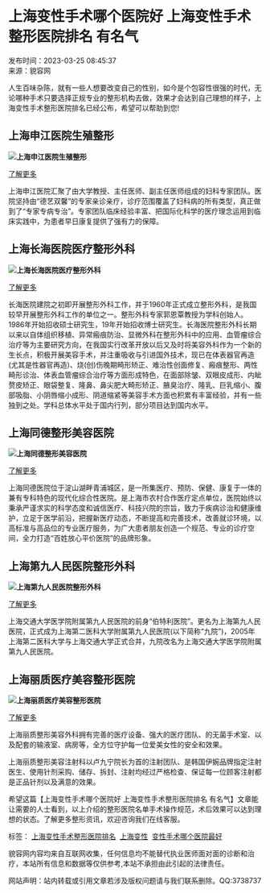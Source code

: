 # 上海变性手术哪个医院好 上海变性手术整形医院排名 有名气

发布时间：2023-03-25 08:45:37  
来源：貌容网

人生百味杂陈，就有一些人想要改变自己的性别，如今是个包容性很强的时代，无论哪种手术只要选择正规专业的整形机构去做，效果才会达到自己理想的样子，上海变性手术整形医院排名已经公布，希望可以帮助到您!

## 上海申江医院生殖整形

**![上海申江医院生殖整形](http://static.allmei.com/2023/0325/20230325084642116.png)**

[了解更多](https://www.allmei.com/hospital/323/index.html)

上海申江医院汇聚了由大学教授、主任医师、副主任医师组成的妇科专家团队。医院坚持由“德艺双馨”的专家亲诊亲疗，诊疗范围覆盖了妇科病的所有类型，真正做到了“专家专病专治”。专家团队临床经验丰富、把国际化科学的医疗理念运用到临床实践中，为患者早日康复提供了强有力的保障。

## 上海长海医院医疗整形外科

**![上海长海医院医疗整形外科](http://static.allmei.com/2023/0325/20230325084702427.png)**

[了解更多](https://www.allmei.com/hospital/3394/index.html)

长海医院建院之初即开展整形外科工作，并于1960年正式成立整形外科，是我国较早开展整形外科工作的单位之一。整形外科专家郭恩覃教授为学科创始人。1986年开始招收硕士研究生，19年开始招收博士研究生。长海医院整形外科长期以来以自体组织移植、异常瘢痕防治、显微外科在整形外科中的应用、血管瘤综合治疗等为主要研究方向，在我国实行改革开放以后又及时将美容外科作为一个新的生长点，积极开展美容手术，并注重吸收与引进国外技术，现已在体表器官再造(尤其是性器官再造)、烧(创)伤晚期畸形矫正、难治性创面修复、瘢痕整形、两性畸形诊治、体表血管瘤综合治疗等方面形成特色，在面部除皱、双眼皮成形、内眦赘皮矫正、眼袋整复、隆鼻、鼻尖肥大畸形矫正、腋臭治疗、隆乳、巨乳缩小、腹部吸脂、小阴唇缩小成形、阴道缩紧等美容手术方面也积累有丰富经验，并有一些独到之处。学科总体水平处于国内行列，部分项目达到国内水平。

## 上海同德整形美容医院

**![上海同德整形美容医院](http://static.allmei.com/2023/0325/20230325084722453.png)**

[了解更多](https://www.allmei.com/hospital/321/index.html)

上海同德医院位于淀山湖畔青浦城区，是一所集医疗、预防、保健、康复于一体的兼有专科特色的现代化综合性医院。是上海市农村合作医疗定点单位，医院始终以秉承严谨求实的科学态度和诚信医疗、科技兴院的宗旨，致力于疾病诊治和健康维护，立足于医学前沿，把握新医疗动态，不断提高和完善技术，改善就诊环境，以高标准与高品位的专业医疗服务，为广大患者朋友创造一个规范、专业的诊疗空间，全力打造“百姓放心平价医院”的品牌形象。

## 上海第九人民医院整形外科

**![上海第九人民医院整形外科](http://static.allmei.com/2023/0325/20230325084749422.png)**

[了解更多](https://www.allmei.com/hospital/138/index.html)

上海交通大学医学院附属第九人民医院的前身“伯特利医院”。更名为上海第九人民医院，正式成为上海第二医科大学附属第九人民医院(以下简称“九院”)，2005年上海第二医科大学与上海交通大学正式合并，九院改名为上海交通大学医学院附属第九人民医院。

## 上海丽质医疗美容整形医院

**![上海丽质医疗美容整形医院](http://static.allmei.com/2023/0325/20230325084804818.png)**

[了解更多](https://www.allmei.com/hospital/3908/index.html)

上海丽质整形美容外科拥有完善的医疗设备、强大的医疗团队、的无菌手术室、以及配套的输液室、病房等，全方位守护每一位爱美女性的安全和效果。

上海丽质整形美容注射科以卢九宁院长为首的注射团队、是韩国伊婉品牌指定注射医生、使用针剂采购、储存、拆封、注射均经过严格检查、保证每一位顾客注射都是正品针剂以及满意的效果。

希望这篇【上海变性手术哪个医院好 上海变性手术整形医院排名 有名气】文章能让需要的人士看到，以上介绍的整形医院名单手术操作规范，术后效果可以达到理想的状态。了解更多整形资讯，欢迎咨询我们在线客服。

标签： [上海变性手术整形医院排名](/tag/上海变性手术整形医院排名/)  [上海变性](/tag/上海变性/)  [变性手术哪个医院最好](/tag/变性手术哪个医院最好/)  

貌容网内容均来自互联网收集，任何信息均不能替代执业医师面对面的诊断和治疗，本站所有信息和数据等仅供参考,本站不承担由此引起的法律责任。

网站声明：站内转载或引用文章若涉及版权问题请与我们联系删除。QQ:3738737
<!-- tcd_original_link https://www.allmei.com/paiming/107916.html -->
